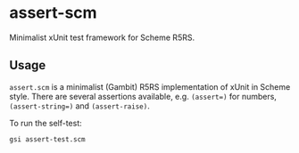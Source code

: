 # assert-scm

Minimalist xUnit test framework for Scheme R5RS.

## Usage

`assert.scm` is a minimalist (Gambit) R5RS implementation of xUnit in Scheme style.
There are several assertions available, e.g. `(assert=)` for numbers, `(assert-string=)` and `(assert-raise)`.

To run the self-test:

    gsi assert-test.scm
